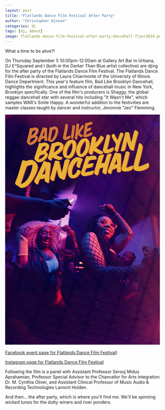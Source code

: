 ```yaml
---
layout: post
title: "Flatlands Dance Film Festival After Party"
author: "Christopher Kinson"
categories: dj
tags: [dj, about]
image: flatlands-dance-film-festival-after-party-dancehall-flyer2024.png
---
```


What a time to be alive?! 

On Thursday September 5 10:00pm-12:00am at Gallery Art Bar in Urbana, DJ E^Squared and I (both in the Darker Than Blue artist collective) are djing for the after party of the Flatlands Dance Film Festival. The Flatlands Dance Film Festival is directed by Laura Chiarmonte of the Univeristy of Illinois Dance Department. This year's feature film, Bad Like Brooklyn Dancehall, highlights the significance and influence of dancehall music in New York, Brooklyn specifically. One of the film's producers is Shaggy, the global reggae dancehall star with several hits including "It Wasn't Me", which samples WAR's Smile Happy. A wonderful addition to the festivities are master classes taught by dancer and instructor, Jevonnie "Jeo" Flemming.

![Bad Like Brooklyn Dancehall film poster](https://github.com/kinson2/kinson2.github.io/raw/gh-pages/assets/img/Poster-Bad-Like-Brooklyn-Dancehall.jpeg)

[Facebook event page for Flatlands Dance Film Festival](https://www.facebook.com/FDFF2/))

[Instagram page for Flatlands Dance Film Festival](https://www.instagram.com/flatlandsdancefilmfestival/)

Following the film is a panel with Assistant Professor Serouj Midus Aprahamian, Professor Special Advisor to the Chancellor for Arts Integration Dr. M. Cynthia Oliver, and Assistant Clinical Professor of Music Audio & Recording Technologies Lamont Holden.

And then... the after party, which is where you'll find me. We'll be spinning wicked tunes for the dutty winers and river ponders.
